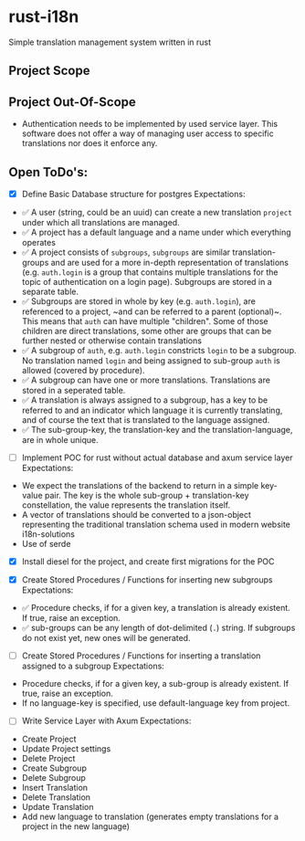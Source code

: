 # rust-i18n
Simple translation management system written in rust

## Project Scope

## Project Out-Of-Scope
- Authentication needs to be implemented by used service layer. This software does not offer a way of managing user access to specific translations nor does it enforce any.

## Open ToDo's:
- [x] Define Basic Database structure for postgres
Expectations:
- ✅ A user (string, could be an uuid) can create a new translation `project` under which all translations are managed.
- ✅ A project has a default language and a name under which everything operates
- ✅ A project consists of `subgroups`, `subgroups` are similar translation-groups and are used for a more in-depth representation of translations (e.g. `auth.login` is a group that contains multiple translations for the topic of authentication on a login page). Subgroups are stored in a separate table.
- ✅ Subgroups are stored in whole by key (e.g. `auth.login`), are referenced to a project, ~and can be referred to a parent (optional)~. This means that `auth` can have multiple "children". Some of those children are direct translations, some other are groups that can be further nested or otherwise contain translations
- ✅ A subgroup of `auth`, e.g. `auth.login` constricts `login` to be a subgroup. No translation named `login` and being assigned to sub-group `auth` is allowed (covered by procedure).
- ✅ A subgroup can have one or more translations. Translations are stored in a seperated table.
- ✅ A translation is always assigned to a subgroup, has a key to be referred to and an indicator which language it is currently translating, and of course the text that is translated to the language assigned.
- ✅ The sub-group-key, the translation-key and the translation-language, are in whole unique.

- [ ] Implement POC for rust without actual database and axum service layer
Expectations:
- We expect the translations of the backend to return in a simple key-value pair. The key is the whole sub-group + translation-key constellation, the value represents the translation itself.
- A vector of translations should be converted to a json-object representing the traditional translation schema used in modern website i18n-solutions
- Use of serde

- [x] Install diesel for the project, and create first migrations for the POC

- [x] Create Stored Procedures / Functions for inserting new subgroups
Expectations:
- ✅ Procedure checks, if for a given key, a translation is already existent. If true, raise an exception.
- ✅ sub-groups can be any length of dot-delimited (`.`) string. If subgroups do not exist yet, new ones will be generated.

- [ ] Create Stored Procedures / Functions for inserting a translation assigned to a subgroup
Expectations:
- Procedure checks, if for a given key, a sub-group is already existent. If true, raise an exception.
- If no language-key is specified, use default-language key from project.

- [ ] Write Service Layer with Axum
Expectations:
- Create Project
- Update Project settings
- Delete Project
- Create Subgroup
- Delete Subgroup
- Insert Translation
- Delete Translation
- Update Translation
- Add new language to translation (generates empty translations for a project in the new language)
